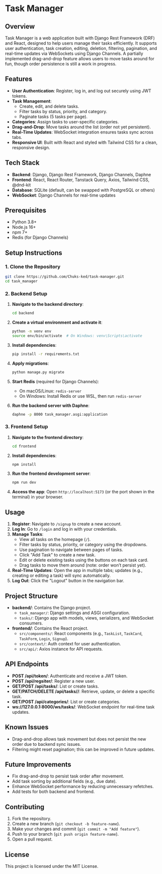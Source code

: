 # Task Manager

## Overview
Task Manager is a web application built with Django Rest Framework (DRF) and React, designed to help users manage their tasks efficiently. It supports user authentication, task creation, editing, deletion, filtering, pagination, and real-time updates via WebSockets using Django Channels. A partially implemented drag-and-drop feature allows users to move tasks around for fun, though order persistence is still a work in progress.

## Features
- **User Authentication**: Register, log in, and log out securely using JWT tokens.
- **Task Management**:
  - Create, edit, and delete tasks.
  - Filter tasks by status, priority, and category.
  - Paginate tasks (5 tasks per page).
- **Categories**: Assign tasks to user-specific categories.
- **Drag-and-Drop**: Move tasks around the list (order not yet persistent).
- **Real-Time Updates**: WebSocket integration ensures tasks sync across tabs.
- **Responsive UI**: Built with React and styled with Tailwind CSS for a clean, responsive design.

## Tech Stack
- **Backend**: Django, Django Rest Framework, Django Channels, Daphne
- **Frontend**: React, React Router, Tanstack Query, Axios, Tailwind CSS, @dnd-kit
- **Database**: SQLite (default, can be swapped with PostgreSQL or others)
- **WebSocket**: Django Channels for real-time updates

## Prerequisites
- Python 3.8+
- Node.js 16+
- npm 7+
- Redis (for Django Channels)

## Setup Instructions

### 1. Clone the Repository
```bash
git clone https://github.com/Chuks-ked/task-manager.git
cd task_manager
```

### 2. Backend Setup
1. **Navigate to the backend directory**:
   ```bash
   cd backend
   ```

2. **Create a virtual environment and activate it**:
   ```bash
   python -m venv env
   source env/bin/activate  # On Windows: venv\Scripts\activate
   ```

3. **Install dependencies**:
   ```bash
   pip install -r requirements.txt
   ```

4. **Apply migrations**:
   ```bash
   python manage.py migrate
   ```

5. **Start Redis** (required for Django Channels):
   - On macOS/Linux: `redis-server`
   - On Windows: Install Redis or use WSL, then run `redis-server`

6. **Run the backend server with Daphne**:
   ```bash
   daphne -p 8000 task_manager.asgi:application
   ```

### 3. Frontend Setup
1. **Navigate to the frontend directory**:
   ```bash
   cd frontend
   ```

2. **Install dependencies**:
   ```bash
   npm install
   ```

3. **Run the frontend development server**:
   ```bash
   npm run dev
   ```

4. **Access the app**:
   Open `http://localhost:5173` (or the port shown in the terminal) in your browser.

## Usage
1. **Register**: Navigate to `/signup` to create a new account.
2. **Log In**: Go to `/login` and log in with your credentials.
3. **Manage Tasks**:
   - View all tasks on the homepage (`/`).
   - Filter tasks by status, priority, or category using the dropdowns.
   - Use pagination to navigate between pages of tasks.
   - Click "Add Task" to create a new task.
   - Edit or delete existing tasks using the buttons on each task card.
   - Drag tasks to move them around (note: order won’t persist yet).
4. **Real-Time Updates**: Open the app in multiple tabs; updates (e.g., creating or editing a task) will sync automatically.
5. **Log Out**: Click the "Logout" button in the navigation bar.

## Project Structure
- **backend/**: Contains the Django project.
  - `task_manager/`: Django settings and ASGI configuration.
  - `tasks/`: Django app with models, views, serializers, and WebSocket consumers.
- **frontend/**: Contains the React project.
  - `src/components/`: React components (e.g., `TaskList`, `TaskCard`, `TaskForm`, `Login`, `Signup`).
  - `src/context/`: Auth context for user authentication.
  - `src/api/`: Axios instance for API requests.

## API Endpoints
- **POST /api/token/**: Authenticate and receive a JWT token.
- **POST /api/regsiter/**: Register a new user.
- **GET/POST /api/tasks/**: List or create tasks.
- **GET/PATCH/DELETE /api/tasks/<id>/**: Retrieve, update, or delete a specific task.
- **GET/POST /api/categories/**: List or create categories.
- **ws://127.0.0.1:8000/ws/tasks/**: WebSocket endpoint for real-time task updates.

## Known Issues
- Drag-and-drop allows task movement but does not persist the new order due to backend sync issues.
- Filtering might reset pagination; this can be improved in future updates.

## Future Improvements
- Fix drag-and-drop to persist task order after movement.
- Add task sorting by additional fields (e.g., due date).
- Enhance WebSocket performance by reducing unnecessary refetches.
- Add tests for both backend and frontend.

## Contributing
1. Fork the repository.
2. Create a new branch (`git checkout -b feature-name`).
3. Make your changes and commit (`git commit -m "Add feature"`).
4. Push to your branch (`git push origin feature-name`).
5. Open a pull request.

## License
This project is licensed under the MIT License.